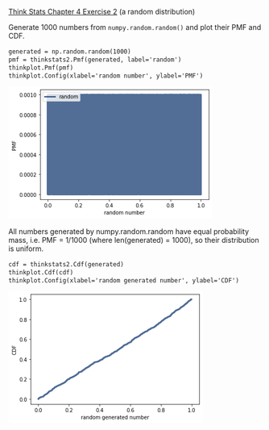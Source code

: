 [Think Stats Chapter 4 Exercise 2](http://greenteapress.com/thinkstats2/html/thinkstats2005.html#toc41) (a random distribution)

Generate 1000 numbers from `numpy.random.random()` and plot their PMF and CDF.
```
generated = np.random.random(1000)
pmf = thinkstats2.Pmf(generated, label='random')
thinkplot.Pmf(pmf)
thinkplot.Config(xlabel='random number', ylabel='PMF')
```
![Plotted PMF vs generated numbers](https://github.com/ehillenbrand4541/dsp/blob/f5d4e85199a44afdebf851555e1de6f89b748859/lessons/statistics/randompmf.png)

All numbers generated by numpy.random.random have equal probability mass, i.e. PMF = 1/1000 (where len(generated) = 1000), so their distribution is uniform.
```
cdf = thinkstats2.Cdf(generated)
thinkplot.Cdf(cdf)
thinkplot.Config(xlabel='random generated number', ylabel='CDF')
```
![Plotted CDF vs generated numbers](https://github.com/ehillenbrand4541/dsp/blob/f5d4e85199a44afdebf851555e1de6f89b748859/lessons/statistics/randomcdf.png)
